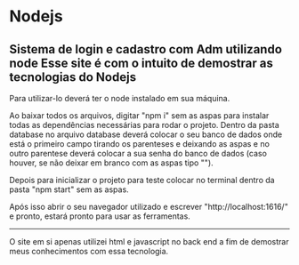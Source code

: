 # Nodejs
Sistema de login e cadastro com Adm utilizando node
Esse site é com o intuito de demostrar as tecnologias do Nodejs
---------------------------------------------------------------

Para utilizar-lo deverá ter o node instalado em sua máquina.

Ao baixar todos os arquivos, digitar "npm i" sem as aspas para instalar todas as dependências necessárias para rodar o projeto.
Dentro da pasta database no arquivo database deverá colocar o seu banco de dados onde está o primeiro campo tirando os parenteses e
deixando as aspas e no outro parentese deverá colocar a sua senha do banco de dados (caso houver, se não deixar em branco com as aspas
tipo "").


Depois para inicializar o projeto para teste colocar no terminal dentro da pasta "npm start" sem as aspas.

Após isso abrir o seu navegador utilizado e escrever "http://localhost:1616/" e pronto, estará pronto para usar as ferramentas.

-----------------------------------------------------------------------------------------------------------------------------------------

O site em si apenas utilizei html e javascript no back end a fim de demostrar meus conhecimentos com essa tecnologia. 
